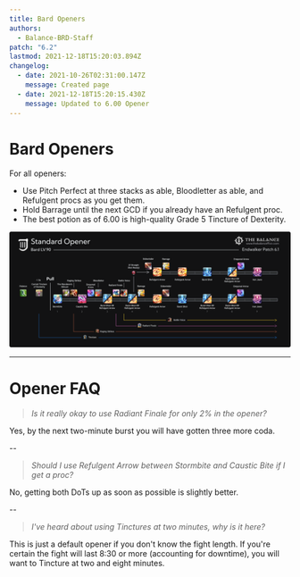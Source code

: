 ```yaml
---
title: Bard Openers
authors:
  - Balance-BRD-Staff
patch: "6.2"
lastmod: 2021-12-18T15:20:03.894Z
changelog:
  - date: 2021-10-26T02:31:00.147Z
    message: Created page
  - date: 2021-12-18T15:20:15.430Z
    message: Updated to 6.00 Opener
---
```

# Bard Openers

For all openers:

* Use Pitch Perfect at three stacks as able, Bloodletter as able, and Refulgent procs as you get them.
* Hold Barrage until the next GCD if you already have an Refulgent proc.
* The best potion as of 6.00 is high-quality Grade 5 Tincture of Dexterity. 

![Bard Level 90 6.00 Opener](/img/jobs/brd/brd_opener.png "Bard Level 90 6.00 Opener")

- - -

# Opener FAQ

> *Is it really okay to use Radiant Finale for only 2% in the opener?*

Yes, by the next two-minute burst you will have gotten three more coda.

\--

> *Should I use Refulgent Arrow between Stormbite and Caustic Bite if I get a proc?*

No, getting both DoTs up as soon as possible is slightly better.

\--

> *I've heard about using Tinctures at two minutes, why is it here?*

This is just a default opener if you don't know the fight length. If you're certain the fight will last 8:30 or more (accounting for downtime), you will want to Tincture at two and eight minutes.